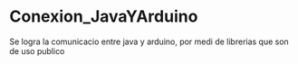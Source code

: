# Conexion_JavaYArduino
 Se logra la comunicacio entre java y arduino, por medi de librerias que son de uso publico
